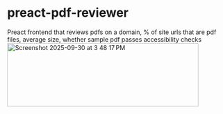 # preact-pdf-reviewer
Preact frontend that reviews pdfs on a domain, % of site urls that are pdf files, average size, whether sample pdf passes accessibility checks
<img width="440" height="146" alt="Screenshot 2025-09-30 at 3 48 17 PM" src="https://github.com/user-attachments/assets/e7b66cc0-d627-48a3-a4bb-ae53f5b85392" />
